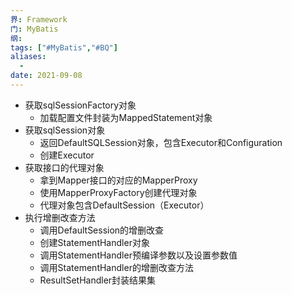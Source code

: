 ```yaml
---
界: Framework
门: MyBatis
纲: 
tags: ["#MyBatis","#BQ"]
aliases:
  - 
date: 2021-09-08
---
```


-   获取sqlSessionFactory对象
    -   加载配置文件封装为MappedStatement对象
-   获取sqlSession对象
    -   返回DefaultSQLSession对象，包含Executor和Configuration
    -   创建Executor
-   获取接口的代理对象
    -   拿到Mapper接口的对应的MapperProxy
    -   使用MapperProxyFactory创建代理对象
    -   代理对象包含DefaultSession（Executor）
-   执行增删改查方法
    -   调用DefaultSession的增删改查
    -   创建StatementHandler对象
    -   调用StatementHandler预编译参数以及设置参数值
    -   调用StatementHandler的增删改查方法
    -   ResultSetHandler封装结果集